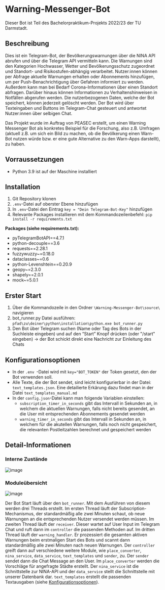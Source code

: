 # Warning-Messenger-Bot
Dieser Bot ist Teil des Bachelorpraktikum-Projekts 2022/23 der TU Darmstadt.

## Beschreibung
Dies ist ein Telegram-Bot, der Bevölkerungswarnungen über die NINA API abrufen und über die Telegram API vermitteln kann. 
Die Warnungen sind den Kategorien Hochwasser, Wetter und Bevölkerungsschutz  zugeordnet und Standort- und Risikostufen-abhängig verarbeitet. Nutzer:innen können per Abfrage aktuelle Warnungen erhalten oder Abonnements hinzufügen, um per Push-Benachrichtigung über Gefahren informiert zu werden. 
Außerdem kann man bei Bedarf Corona-Informationen über einen Standort abfragen.
Darüber hinaus können Informationen zu Verhaltenshinweisen in Notfällen abgerufen werden. Die nutzerbezogenen Daten, welche der Bot speichert, können jederzeit gelöscht werden.
Der Bot wird über Texteingaben und Buttons im Telegram-Chat gesteuert und antwortet Nutzer:innen über selbigen Chat.

Das Projekt wurde im Auftrag von PEASEC erstellt, um einen Warning Messenger Bot als konkretes Beispiel für die Forschung, also z.B. Umfragen (aktuell z.B. um sich ein Bild zu machen, ob die Bevölkerung einen Warn-Bot nutzen würde bzw. er eine gute Alternative zu den Warn-Apps darstellt), zu haben.

## Vorraussetzungen
- Python 3.9 ist auf der Maschine installiert

## Installation

1. Git Repository klonen
2. ```.env```-Datei auf oberster Ebene hinzufügen
3. In ```.env```-Datei den Eintrag ```key = "Dein Telegram-Bot-Key"``` hinzufügen
4. Relevante Packages installieren mit dem Kommandozeilenbefehl: ```pip install -r requirements.txt```


**Packages (siehe requirements.txt):**
- pyTelegramBotAPI==4.7.1
- python-decouple==3.6
- requests==2.28.1
- fuzzywuzzy~=0.18.0
- dataclasses~=0.6
- python-Levenshtein==0.20.9
- geopy~=2.3.0
- shapely==2.0.1
- mock~=5.0.1

## Erster Start
1. Über die Kommandozeile in den Ordner ```\Warning-Messenger-Bot\source\``` navigieren
2. bot_runner.py Datei ausführen: ```pfad\zu\deiner\python\installation\python.exe bot_runner.py```
3. Den Bot über Telegram suchen (Name oder Tag des Bots in der Suchleiste eingeben) und auf den “Start” Knopf drücken (oder "/start" eingeben) 
→ der Bot schickt direkt eine Nachricht zur Einleitung des Chats

## <a name="head1234"></a>Konfigurationsoptionen
- In der ```.env ```-Datei wird mit ```key="BOT_TOKEN"``` der Token gesetzt, den der Bot verwenden soll.
- Alle Texte, die der Bot sendet, sind leicht konfigurierbar in der Datei: ```text_templates.json```. Eine detailierte Erkärung dazu findet man in der Datei ```text_templates_manual.md```
- In der `config.json`-Datei kann man folgende Variablen einstellen:
    - `subscription_timer_in_seconds` gibt das Intervall in Sekunden an, in welchem die aktuellen Warnungen, falls nicht bereits gesendet, an die User mit entsprechenden Abonnements gesendet werden
    - `warning_timer_in_seconds` gibt das Intervall in Sekunden an, in welchem für die akutellen Warnungen, falls noch nicht gespeichert, die relevanten Postleitzahlen berechnet und gespeichert werden 

## Detail-Informationen

### Interne Zustände
![image](https://user-images.githubusercontent.com/118980413/222899837-139ba5fe-0111-4ade-8db3-807b1f0d7614.png)  
  
### Moduleübersicht
![image](https://user-images.githubusercontent.com/118980413/224966907-14614975-8076-42b7-aa6c-8fe97cf25bea.png)

Der Bot Start läuft über den ```bot_runner```. Mit dem Ausführen von diesem werden drei Threads erstellt. Im ersten Thread läuft der Subscription-Mechanismus, der standardmäßig alle zwei Minuten schaut, ob neue Warnungen an die entsprechenden Nutzer versendet werden müssen. Im zweiten Thread läuft der ```receiver```. Dieser wartet auf User Input im Telegram Chat und ruft dann im ```controller``` die passenden Methoden auf. Im dritten Thread läuft der ```warning_handler```. Er prozessiert die gesamten aktiven Warnungen beim erstmaligen Start des Bots und scannt dann standardmäßig alle zwei Minuten nach neuen Warnungen. Der ```controller``` greift dann auf verschiedene weitere Module, wie ```place_converter```, ```nina_service```, ```data_service```, ```text_templates``` und ```sender```, zu. Der ```sender``` sendet dann die Chat Message an den User. Im ```place_converter``` werden die Vorschläge für angefragte Städte erstellt. Der ```nina_service``` ist die Schnittstelle zur NINA-API und der ```data_service``` stellt die Schnittstelle mit unserer Datenbank dar. ```text_templates``` erstellt die passenden Textausgaben (siehe [Konfigurationsoptionen](#head1234)).


